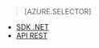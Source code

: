 ﻿> [AZURE.SELECTOR]
- [SDK .NET](../articles/media-services-get-media-processor.md)
- [API REST](../articles/media-services-rest-get-media-processor.md)
<!--HONumber=52--> 
